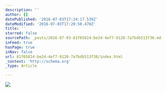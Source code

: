 ```yaml
---
description: ''
author: []
datePublished: '2016-07-03T17:24:17.539Z'
dateModified: '2016-07-03T17:20:50.470Z'
title: ''
starred: false
sourcePath: _posts/2016-07-03-81f65824-be2d-4ef7-9120-7a7bdb513f38.md
inFeed: true
hasPage: true
inNav: false
url: 81f65824-be2d-4ef7-9120-7a7bdb513f38/index.html
_context: 'http://schema.org'
_type: Article

---
```

![](https://the-grid-user-content.s3-us-west-2.amazonaws.com/4641a252-fd64-4408-8525-48fd345b4d32.gif)
